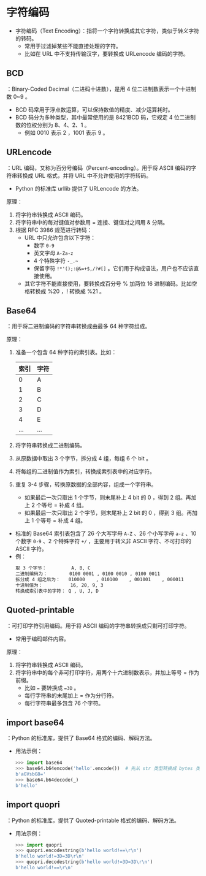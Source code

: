 # 字符编码

- 字符编码（Text Encoding）：指将一个字符转换成其它字符，类似于转义字符的转码。
  - 常用于过滤掉某些不能直接处理的字符。
  - 比如在 URL 中不支持传输汉字，要转换成 URLencode 编码的字符。

## BCD

：Binary-Coded Decimal（二进码十进数），是用 4 位二进制数表示一个十进制数 0~9 。
- BCD 码常用于浮点数运算，可以保持数值的精度、减少运算耗时。
- BCD 码分为多种类型，其中最常使用的是 8421BCD 码，它规定 4 位二进制数的位权分别为 8、4、2、1 。
  - 例如 0010 表示 2 ，1001 表示 9 。

## URLencode

：URL 编码，又称为百分号编码（Percent-encoding）。用于将 ASCII 编码的字符串转换成 URL 格式，并将 URL 中不允许使用的字符转码。
- Python 的标准库 urllib 提供了 URLencode 的方法。

原理：
1. 将字符串转换成 ASCII 编码。
2. 将字符串中的每对键值对参数用 = 连接、键值对之间用 & 分隔。
3. 根据 RFC 3986 规范进行转码：
    - URL 中只允许包含以下字符：
      - 数字 `0-9`
      - 英文字母 `A-Za-z`
      - 4 个特殊字符 `-_.~`
      - 保留字符 `!*'();:@&=+$,/?#[]` 。它们用于构成语法，用户也不应该直接使用。
    - 其它字符不能直接使用，要转换成百分号 % 加两位 16 进制编码。比如空格转换成 %20 ，! 转换成 %21 。

## Base64

：用于将二进制编码的字符串转换成由最多 64 种字符组成。

原理：
1. 准备一个包含 64 种字符的索引表。比如：

    索引| 字符
    -|-
    0   |A
    1   |B
    2   |C
    3   |D
    4   |E
    ... |...

2. 将字符串转换成二进制编码。
3. 从原数据中取出 3 个字节，拆分成 4 组，每组 6 个 bit 。
4. 将每组的二进制值作为索引，转换成索引表中的对应字符。
5. 重复 3-4 步骤，转换原数据的全部内容，组成一个字符串。
    - 如果最后一次只取出 1 个字节，则末尾补上 4 bit 的 0 ，得到 2 组。再加上 2 个等号 = 补成 4 组。
    - 如果最后一次只取出 2 个字节，则末尾补上 2 bit 的 0 ，得到 3 组。再加上 1 个等号 = 补成 4 组。


- 标准的 Base64 索引表包含了 26 个大写字母 `A-Z` 、26 个小写字母 `a-z` 、10 个数字 `0-9` 、2 个特殊字符 `+/` ，主要用于转义非 ASCII 字符、不可打印的 ASCII 字符。
- 例：
  ```sh
  取 3 个字节：         A, B, C
  二进制编码为：        0100 0001 , 0100 0010 , 0100 0011
  拆分成 4 组之后为：   010000    , 010100    , 001001    , 000011
  十进制值为：          16, 20, 9, 3
  转换成索引表中的字符： Q , U, J, D
  ```

## Quoted-printable

：可打印字符引用编码。用于将 ASCII 编码的字符串转换成只剩可打印字符。
- 常用于编码邮件内容。

原理：
1. 将字符串转换成 ASCII 编码。
2. 将字符串中的每个非可打印字符，用两个十六进制数表示，并加上等号 = 作为前缀。
    - 比如 `=` 要转换成 `=3D` 。
    - 每行字符串的末尾加上 = 作为分行符。
    - 每行字符串最多包含 76 个字符。

## import base64

：Python 的标准库，提供了 Base64 格式的编码、解码方法。
- 用法示例：
  ```py
  >>> import base64
  >>> base64.b64encode('hello'.encode())  # 先从 str 类型转换成 bytes 类型，再转换成 Base64 编码的 bytes 类型
  b'aGVsbG8='
  >>> base64.b64decode(_)
  b'hello'
  ```

## import quopri

：Python 的标准库，提供了 Quoted-printable 格式的编码、解码方法。
- 用法示例：
  ```py
  >>> import quopri
  >>> quopri.encodestring(b'hello world!==\r\n')
  b'hello world!=3D=3D\r\n'
  >>> quopri.decodestring(b'hello world!=3D=3D\r\n')
  b'hello world!==\r\n'
  ```
